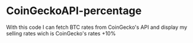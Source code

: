 # CoinGeckoAPI-percentage
With this code I can fetch BTC rates from CoinGecko's API and display my selling rates wich is CoinGecko's rates +10%

